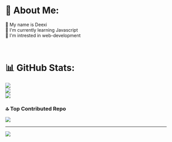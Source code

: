 # 💫 About Me:
👋 My name is Deexi <br>🔭 I'm currently learning Javascript <br>🧩 I'm intrested in web-development<br><br><br>

# 📊 GitHub Stats:
![](https://github-readme-stats.vercel.app/api?username=Deexivl&theme=react&hide_border=true&include_all_commits=false&count_private=false)<br/>
![](https://github-readme-streak-stats.herokuapp.com/?user=Deexivl&theme=react&hide_border=true)<br/>
![](https://github-readme-stats.vercel.app/api/top-langs/?username=Deexivl&theme=react&hide_border=true&include_all_commits=false&count_private=false&layout=compact)

### 🔝 Top Contributed Repo
![](https://github-contributor-stats.vercel.app/api?username=Deexivl&limit=5&theme=dark&combine_all_yearly_contributions=true)

---
[![](https://visitcount.itsvg.in/api?id=Deexivl&icon=0&color=0)](https://visitcount.itsvg.in)

<!-- Proudly created with GPRM ( https://gprm.itsvg.in ) -->
